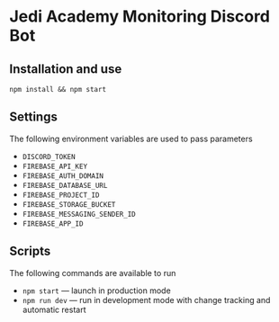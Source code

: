 # Jedi Academy Monitoring Discord Bot

## Installation and use

```
npm install && npm start
```

## Settings
The following environment variables are used to pass parameters
- ```DISCORD_TOKEN```
- ```FIREBASE_API_KEY```
- ```FIREBASE_AUTH_DOMAIN```
- ```FIREBASE_DATABASE_URL```
- ```FIREBASE_PROJECT_ID```
- ```FIREBASE_STORAGE_BUCKET```
- ```FIREBASE_MESSAGING_SENDER_ID```
- ```FIREBASE_APP_ID```

## Scripts
The following commands are available to run
- ```npm start``` — launch in production mode
- ```npm run dev``` — run in development mode with change tracking and automatic restart
